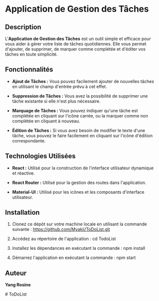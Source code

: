 # Application de Gestion des Tâches

## Description

L'**Application de Gestion des Tâches** est un outil simple et efficace pour vous aider à gérer votre liste de tâches quotidiennes. Elle vous permet d'ajouter, de supprimer, de marquer comme complétée et d'éditer vos tâches en toute simplicité.

## Fonctionnalités

- **Ajout de Tâches :** Vous pouvez facilement ajouter de nouvelles tâches en utilisant le champ d'entrée prévu à cet effet.

- **Suppression de Tâches :** Vous avez la possibilité de supprimer une tâche existante si elle n'est plus nécessaire.

- **Marquage de Tâches :** Vous pouvez indiquer qu'une tâche est complétée en cliquant sur l'icône carrée, ou la marquer comme non complétée en cliquant à nouveau.

- **Édition de Tâches :** Si vous avez besoin de modifier le texte d'une tâche, vous pouvez le faire facilement en cliquant sur l'icône d'édition correspondante.

## Technologies Utilisées

- **React :** Utilisé pour la construction de l'interface utilisateur dynamique et réactive.
  
- **React Router :** Utilisé pour la gestion des routes dans l'application.

- **Material-UI :** Utilisé pour les icônes et les composants d'interface utilisateur.

## Installation

1. Clonez ce dépôt sur votre machine locale en utilisant la commande suivante :
https://github.com/Myakii/ToDoList.git

2. Accédez au répertoire de l'application :
cd TodoList

3. Installez les dépendances en exécutant la commande :
npm install

4. Démarrez l'application en exécutant la commande :
npm start


## Auteur

**Yang Rosine**

#   T o D o L i s t 
 
 
